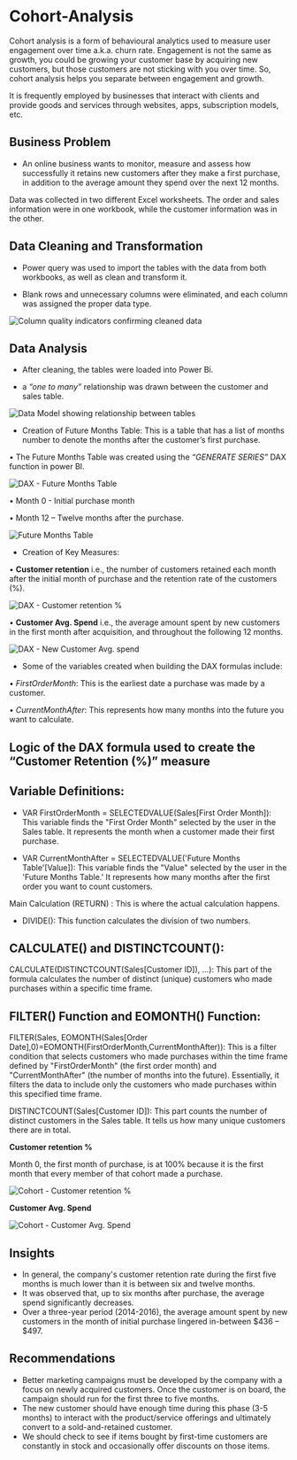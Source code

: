 # Cohort-Analysis

Cohort analysis is a form of behavioural analytics used to measure user engagement over time a.k.a. churn rate. Engagement is not the same as growth, you could be growing your customer base by acquiring new customers, but those customers are not sticking with you over time. So, cohort analysis helps you separate between engagement and growth.

It is frequently employed by businesses that interact with clients and provide goods and services through websites, apps, subscription models, etc.

## Business Problem

-	An online business wants to monitor, measure and assess how successfully it retains new customers after they make a first purchase, in addition to the average amount they spend over the next 12 months.

Data was collected in two different Excel worksheets. The order and sales information were in one workbook, while the customer information was in the other.

## Data Cleaning and Transformation

-	Power query was used to import the tables with the data from both workbooks, as well as clean and transform it.

-	Blank rows and unnecessary columns were eliminated, and each column was assigned the proper data type.

![Column quality indicators confirming cleaned data](https://user-images.githubusercontent.com/115559534/227917324-ab061084-7a38-4581-abf7-7292107214b9.png)

## Data Analysis

-	After cleaning, the tables were loaded into Power Bi.

-	a *“one to many”* relationship was drawn between the customer and sales table.

![Data Model showing relationship between tables](https://user-images.githubusercontent.com/115559534/227918182-f41ba991-3bf6-406d-961a-a59ff9f71e7a.png)

-	Creation of Future Months Table: This is a table that has a list of months number to denote the months after the customer’s first purchase.

•	The Future Months Table was created using the *“GENERATE SERIES”* DAX function in power BI.

![DAX - Future Months Table](https://user-images.githubusercontent.com/115559534/227918611-3cb7c583-33a0-43fb-86df-a159fa18fb37.png)

•	Month 0 - Initial purchase month

•	Month 12 – Twelve months after the purchase.

![Future Months Table](https://user-images.githubusercontent.com/115559534/227919086-92dca551-585a-4fba-9872-4308f5b0aa94.png)

-	Creation of Key Measures:

•	**Customer retention** i.e., the number of customers retained each month after the initial month of purchase and the retention rate of the customers (%).

![DAX - Customer retention %](https://user-images.githubusercontent.com/115559534/227919428-7b8b2469-9d8e-4377-a97f-05a819261f21.png)

•	**Customer Avg. Spend** i.e., the average amount spent by new customers in the first month after acquisition, and throughout the following 12 months.

![DAX - New Customer Avg. spend](https://user-images.githubusercontent.com/115559534/227919746-e07dea84-feb8-47f5-b0d0-38828692b1c1.png)

-	Some of the variables created when building the DAX formulas include:

•	*FirstOrderMonth*: This is the earliest date a purchase was made by a customer.

•	*CurrentMonthAfter*: This represents how many months into the future you want to calculate.

## Logic of the DAX formula used to create the “Customer Retention (%)” measure

## Variable Definitions:

- VAR FirstOrderMonth = SELECTEDVALUE(Sales[First Order Month]): This variable finds the "First Order Month" selected by the user in the Sales table. It represents the month when a customer made their first purchase.
  
- VAR CurrentMonthAfter = SELECTEDVALUE('Future Months Table'[Value]): This variable finds the "Value" selected by the user in the 'Future Months Table.' It represents how many months after the first order you want to count customers.

Main Calculation (RETURN) : This is where the actual calculation happens.

- DIVIDE(): This function calculates the division of two numbers.
  
## CALCULATE() and DISTINCTCOUNT():

CALCULATE(DISTINCTCOUNT(Sales[Customer ID]), ...): This part of the formula calculates the number of distinct (unique) customers who made purchases within a specific time frame.

## FILTER() Function and EOMONTH() Function:

FILTER(Sales, EOMONTH(Sales[Order Date],0)=EOMONTH(FirstOrderMonth,CurrentMonthAfter)): This is a filter condition that selects customers who made purchases within the time frame defined by "FirstOrderMonth" (the first order month) and "CurrentMonthAfter" (the number of months into the future). Essentially, it filters the data to include only the customers who made purchases within this specified time frame.

DISTINCTCOUNT(Sales[Customer ID]): This part counts the number of distinct customers in the Sales table. It tells us how many unique customers there are in total.

**Customer retention %**

Month 0, the first month of purchase, is at 100% because it is the first month that every member of that cohort made a purchase.

![Cohort - Customer retention %](https://user-images.githubusercontent.com/115559534/227920180-2357c2e6-b55d-404c-9c0f-a7f23dcd9b7e.png)

**Customer Avg. Spend**

![Cohort - Customer Avg. Spend](https://user-images.githubusercontent.com/115559534/227920468-f204fabb-6b0b-4ae7-b5f6-577d6bdc467f.png)

## Insights

-	In general, the company's customer retention rate during the first five months is much lower than it is between six and twelve months.
-	It was observed that, up to six months after purchase, the average spend significantly decreases.
-	Over a three-year period (2014-2016), the average amount spent by new customers in the month of initial purchase lingered in-between $436 – $497.

## Recommendations

-	Better marketing campaigns must be developed by the company with a focus on newly acquired customers. Once the customer is on board, the campaign should run for the first three to five months.
-	The new customer should have enough time during this phase (3-5 months) to interact with the product/service offerings and ultimately convert to a sold-and-retained customer.
-	We should check to see if items bought by first-time customers are constantly in stock and occasionally offer discounts on those items.
